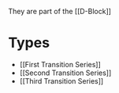 They are part of the [[D-Block]]

# Types

* [[First Transition Series]]
* [[Second Transition Series]]
* [[Third Transition Series]]